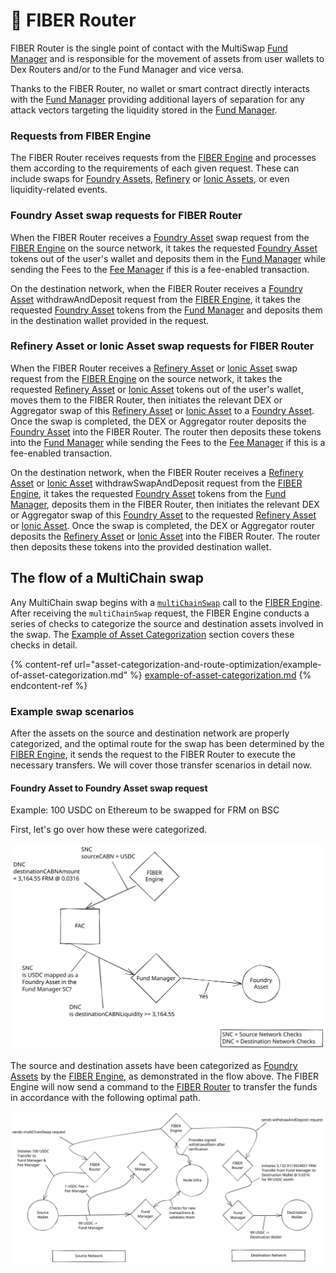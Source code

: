 # 🔄 FIBER Router

FIBER Router is the single point of contact with the MultiSwap [Fund Manager](fund-manager.md) and is responsible for the movement of assets from user wallets to Dex Routers and/or to the Fund Manager and vice versa.&#x20;

Thanks to the FIBER Router, no wallet or smart contract directly interacts with the [Fund Manager](fund-manager.md) providing additional layers of separation for any attack vectors targeting the liquidity stored in the [Fund Manager](fund-manager.md).

### Requests from FIBER Engine

The FIBER Router receives requests from the [FIBER Engine](fiber-engine.md) and processes them according to the requirements of each given request. These can include swaps for [Foundry Assets](../asset-types/foundry-assets.md), [Refinery](../asset-types/refinery-assets.md) or [Ionic Assets](../asset-types/ionic-assets.md), or even liquidity-related events.

### Foundry Asset swap requests for FIBER Router

When the FIBER Router receives a [Foundry Asset](../asset-types/foundry-assets.md) swap request from the [FIBER Engine](fiber-engine.md) on the source network, it takes the requested [Foundry Asset](../asset-types/foundry-assets.md) tokens out of the user's wallet and deposits them in the [Fund Manager](fund-manager.md) while sending the Fees to the [Fee Manager](fee-manager.md) if this is a fee-enabled transaction.&#x20;

On the destination network, when the FIBER Router receives a [Foundry Asset](../asset-types/foundry-assets.md) withdrawAndDeposit request from the [FIBER Engine](fiber-engine.md), it takes the requested [Foundry Asset](../asset-types/foundry-assets.md) tokens from the [Fund Manager](fund-manager.md) and deposits them in the destination wallet provided in the request.

### Refinery Asset or Ionic Asset swap requests for FIBER Router

When the FIBER Router receives a [Refinery Asset](../asset-types/refinery-assets.md) or [Ionic Asset](../asset-types/ionic-assets.md) swap request from the [FIBER Engine](fiber-engine.md) on the source network, it takes the requested [Refinery Asset](../asset-types/refinery-assets.md) or [Ionic Asset](../asset-types/ionic-assets.md) tokens out of the user's wallet, moves them to the FIBER Router, then initiates the relevant DEX or Aggregator swap of this [Refinery Asset](../asset-types/refinery-assets.md) or [Ionic Asset](../asset-types/ionic-assets.md) to a [Foundry Asset](../asset-types/foundry-assets.md). Once the swap is completed, the DEX or Aggregator router deposits the [Foundry Asset](../asset-types/foundry-assets.md) into the FIBER Router. The router then deposits these tokens into the [Fund Manager](fund-manager.md) while sending the Fees to the [Fee Manager](fee-manager.md) if this is a fee-enabled transaction.&#x20;

On the destination network, when the FIBER Router receives a [Refinery Asset](../asset-types/refinery-assets.md) or [Ionic Asset](../asset-types/ionic-assets.md) withdrawSwapAndDeposit request from the [FIBER Engine](fiber-engine.md), it takes the requested [Foundry Asset](../asset-types/foundry-assets.md) tokens from the [Fund Manager](fund-manager.md), deposits them in the FIBER Router, then initiates the relevant DEX or Aggregator swap of this [Foundry Asset](../asset-types/foundry-assets.md) to the requested [Refinery Asset](../asset-types/refinery-assets.md) or [Ionic Asset](../asset-types/ionic-assets.md). Once the swap is completed, the DEX or Aggregator router deposits the [Refinery Asset](../asset-types/refinery-assets.md) or [Ionic Asset](../asset-types/ionic-assets.md) into the FIBER Router. The router then deposits these tokens into the provided destination wallet.

## The flow of a MultiChain swap

Any MultiChain swap begins with a [`multiChainSwap`](overview-fiber.md#typical-multichainswap-request-sent-to-fiber-engine) call to the [FIBER Engine](fiber-engine.md). After receiving the `multiChainSwap` request, the FIBER Engine conducts a series of checks to categorize the source and destination assets involved in the swap. The [Example of Asset Categorization](asset-categorization-and-route-optimization/example-of-asset-categorization.md) section covers these checks in detail.

{% content-ref url="asset-categorization-and-route-optimization/example-of-asset-categorization.md" %}
[example-of-asset-categorization.md](asset-categorization-and-route-optimization/example-of-asset-categorization.md)
{% endcontent-ref %}

### Example swap scenarios

After the assets on the source and destination network are properly categorized, and the optimal route for the swap has been determined by the [FIBER Engine](fiber-engine.md), it sends the request to the FIBER Router to execute the necessary transfers. We will cover those transfer scenarios in detail now.

#### Foundry Asset to Foundry Asset swap request

Example: 100 USDC on Ethereum to be swapped for FRM on BSC

First, let's go over how these were categorized.



<img src="../../../../.gitbook/assets/file.drawing (3).svg" alt="FIBER request - Asset Categorization - FIAC Flow" class="gitbook-drawing">

The source and destination assets have been categorized as [Foundry Assets](../asset-types/foundry-assets.md) by the [FIBER Engine](fiber-engine.md), as demonstrated in the flow above. The FIBER Engine will now send a command to the [FIBER Router](fiber-router.md) to transfer the funds in accordance with the following optimal path.

<img src="../../../../.gitbook/assets/file.drawing.svg" alt="" class="gitbook-drawing">
